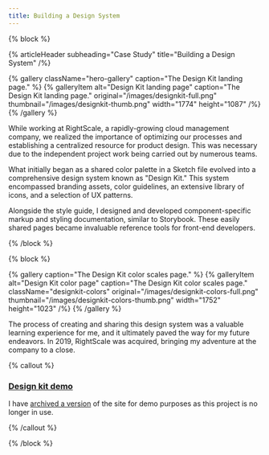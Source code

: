 ```yaml
---
title: Building a Design System
---
```


{% block %}

{% articleHeader subheading="Case Study" title="Building a Design System" /%}

{% gallery className="hero-gallery" caption="The Design Kit landing page." %}
{% galleryItem
  alt="Design Kit landing page"
  caption="The Design Kit landing page."
  original="/images/designkit-full.png"
  thumbnail="/images/designkit-thumb.png"
  width="1774"
  height="1087"
/%}
{% /gallery %}

While working at RightScale, a rapidly-growing cloud management company, we realized the importance of optimizing our processes and establishing a centralized resource for product design. This was necessary due to the independent project work being carried out by numerous teams.

What initially began as a shared color palette in a Sketch file evolved into a comprehensive design system known as "Design Kit." This system encompassed branding assets, color guidelines, an extensive library of icons, and a selection of UX patterns.

Alongside the style guide, I designed and developed component-specific markup and styling documentation, similar to Storybook. These easily shared pages became invaluable reference tools for front-end developers.

{% /block %}

{% block %}

{% gallery
  caption="The Design Kit color scales page." %}
{% galleryItem
  alt="Design Kit color page"
  caption="The Design Kit color scales page."
  className="designkit-colors"
  original="/images/designkit-colors-full.png"
  thumbnail="/images/designkit-colors-thumb.png"
  width="1752"
  height="1023"
/%}
{% /gallery %}

The process of creating and sharing this design system was a valuable learning experience for me, and it ultimately paved the way for my future endeavors. In 2019, RightScale was acquired, bringing my adventure at the company to a close.

{% callout %}

### [Design kit demo](https://unequaled-garden.surge.sh/)

I have [archived a version](https://unequaled-garden.surge.sh/) of the site for demo purposes as this project is no longer in use.

{% /callout %}

{% /block %}
